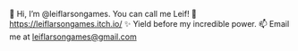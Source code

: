 👋 Hi, I’m @leiflarsongames. You can call me Leif! 
🔗 https://leiflarsongames.itch.io/ 
✨ Yield before my incredible power. 
📫 Email me at leiflarsongames@gmail.com 
